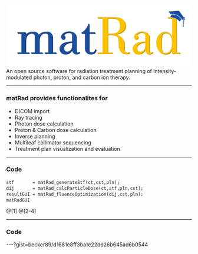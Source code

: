 ##  

![Logo](dicomImport/matrad_logo.png)
An open source software for radiation treatment planning of intensity-modulated photon, proton, and carbon ion therapy.

---

### matRad provides functionalites for 

- DICOM import
- Ray tracing
- Photon dose calculation
- Proton & Carbon dose calculation
- Inverse planning 
- Multileaf collimator sequencing
- Treatment plan visualization and evaluation

---
### Code

```
stf       = matRad_generateStf(ct,cst,pln);
dij       = matRad_calcParticleDose(ct,stf,pln,cst);
resultGUI = matRad_fluenceOptimization(dij,cst,pln);
matRadGUI
```
@[1]
@[2-4]

---
### Code
---?gist=becker89/d1681e8ff3ba1e22dd26b645ad6b0544

